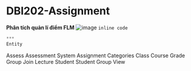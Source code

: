 # DBI202-Assignment
 **Phân tích quản lí điểm FLM**
![image](https://user-images.githubusercontent.com/93597723/178130384-5b02e13b-c05c-4724-bfe7-daded5a56d24.png)
`inline code`
```php
***
Entity
```
Assess
Assessment System
Assignment
Categories
Class
Course
Grade
Group
Join
Lecture
Student
Student Group
View
```
